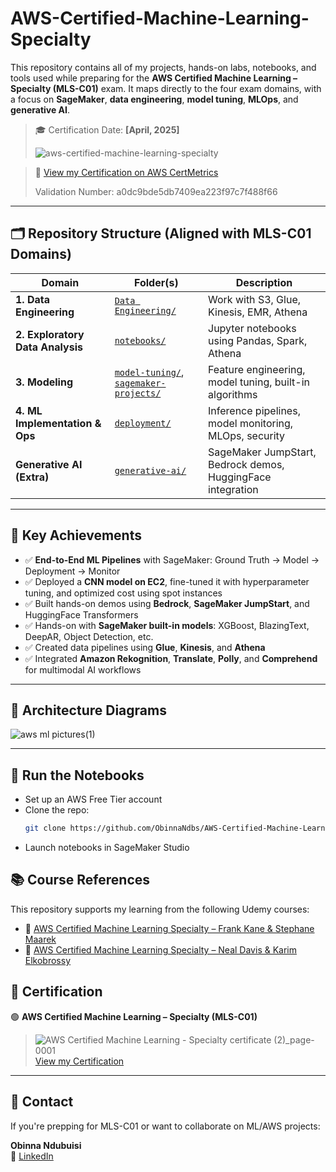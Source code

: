 # AWS-Certified-Machine-Learning-Specialty

This repository contains all of my projects, hands-on labs, notebooks, and tools used while preparing for the **AWS Certified Machine Learning – Specialty (MLS-C01)** exam. It maps directly to the four exam domains, with a focus on **SageMaker**, **data engineering**, **model tuning**, **MLOps**, and **generative AI**.

> 🎓 Certification Date: **[April, 2025]**
>
> ![aws-certified-machine-learning-specialty](https://github.com/user-attachments/assets/c5e85832-98de-4962-90e0-ac03a9781154)

> 📜 [View my Certification on AWS CertMetrics](https://cp.certmetrics.com/amazon/en/public/verify/credential)
>
>  Validation Number: a0dc9bde5db7409ea223f97c7f488f66


---

## 🗂️ Repository Structure (Aligned with MLS-C01 Domains)

| Domain                              | Folder(s)                                  | Description |
|-------------------------------------|---------------------------------------------|-------------|
| **1. Data Engineering**            | [`Data Engineering/`](https://github.com/ObinnaNdbs/AWS-Certified-Machine-Learning-Specialty/tree/main/Data%20Engineering)   | Work with S3, Glue, Kinesis, EMR, Athena |
| **2. Exploratory Data Analysis**   | [`notebooks/`](https://github.com/ObinnaNdbs/AWS-Certified-Machine-Learning-Specialty/tree/main/Exploratory%20Data%20Analysis)                 | Jupyter notebooks using Pandas, Spark, Athena |
| **3. Modeling**                    | [`model-tuning/`](https://github.com/ObinnaNdbs/AWS-Certified-Machine-Learning-Specialty/tree/main/Modeling), [`sagemaker-projects/`](https://github.com/ObinnaNdbs/AWS-Certified-Machine-Learning-Specialty/tree/main/Projects) | Feature engineering, model tuning, built-in algorithms |
| **4. ML Implementation & Ops**    | [`deployment/`](https://github.com/ObinnaNdbs/AWS-Certified-Machine-Learning-Specialty/tree/main/ML%20Implementation%20and%20Operations)               | Inference pipelines, model monitoring, MLOps, security |
| **Generative AI (Extra)**         | [`generative-ai/`](./generative-ai)         | SageMaker JumpStart, Bedrock demos, HuggingFace integration |

---

## 🧪 Key Achievements

- ✅ **End-to-End ML Pipelines** with SageMaker: Ground Truth → Model → Deployment → Monitor
- ✅ Deployed a **CNN model on EC2**, fine-tuned it with hyperparameter tuning, and optimized cost using spot instances
- ✅ Built hands-on demos using **Bedrock**, **SageMaker JumpStart**, and HuggingFace Transformers
- ✅ Hands-on with **SageMaker built-in models**: XGBoost, BlazingText, DeepAR, Object Detection, etc.
- ✅ Created data pipelines using **Glue**, **Kinesis**, and **Athena**
- ✅ Integrated **Amazon Rekognition**, **Translate**, **Polly**, and **Comprehend** for multimodal AI workflows

---


## 📸 Architecture Diagrams
![aws ml pictures(1)](https://github.com/user-attachments/assets/741de150-b785-4f10-912c-35abc1f9c7a2)


---

## 🚀 Run the Notebooks

- Set up an AWS Free Tier account
- Clone the repo:
  ```bash
  git clone https://github.com/ObinnaNdbs/AWS-Certified-Machine-Learning-Specialty.git
- Launch notebooks in SageMaker Studio

## 📚 Course References

This repository supports my learning from the following Udemy courses:

- 🧠 [AWS Certified Machine Learning Specialty – Frank Kane & Stephane Maarek](https://www.udemy.com/course/aws-machine-learning/?couponCode=CP130525US)
- 🧠 [AWS Certified Machine Learning Specialty – Neal Davis & Karim Elkobrossy](https://www.udemy.com/course/aws-certified-machine-learning-specialty-mls/?couponCode=CP130525US)

## 📜 Certification

🟢 **AWS Certified Machine Learning – Specialty (MLS-C01)**

> ![AWS Certified Machine Learning - Specialty certificate (2)_page-0001](https://github.com/user-attachments/assets/70fd15f5-e963-4b5f-aa7a-521ae2d9853b)
> [View my Certification](https://www.credly.com/badges/63e4e26a-334c-4e3b-bbf9-7df94db3482e)

---

## 📧 Contact

If you're prepping for MLS-C01 or want to collaborate on ML/AWS projects:

**Obinna Ndubuisi**  
🔗 [LinkedIn](https://www.linkedin.com/in/obinna-ndubuisi-576471293/)  
